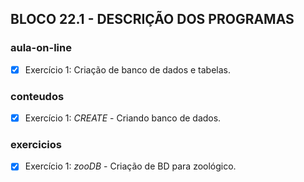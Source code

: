 ## BLOCO 22.1 - DESCRIÇÃO DOS PROGRAMAS

### aula-on-line
- [x] Exercício 1: Criação de banco de dados e tabelas.

### conteudos
- [x] Exercício 1: _CREATE_ - Criando banco de dados.

### exercicios
- [x] Exercício 1: _zooDB_ - Criação de BD para zoológico.
